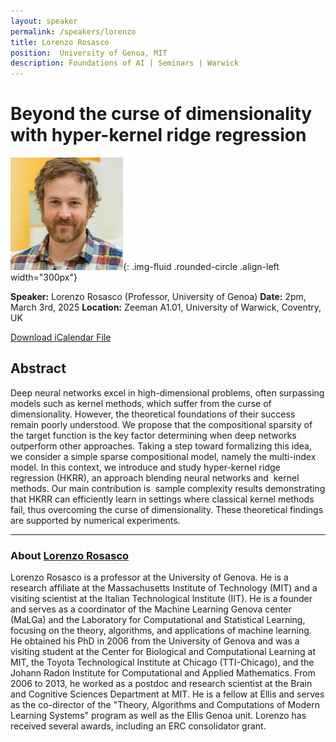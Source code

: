 ```yaml
---
layout: speaker
permalink: /speakers/lorenzo
title: Lorenzo Rosasco
position:  University of Genoa, MIT
description: Foundations of AI | Seminars | Warwick
---
```


# Beyond the curse of dimensionality with hyper-kernel ridge regression

![Lorenzo Rosasco](/assets/img/lorenzo.jpg){: .img-fluid .rounded-circle .align-left width="300px"}

**Speaker:** Lorenzo Rosasco (Professor, University of Genoa)
**Date:** 2pm, March 3rd, 2025
**Location:** Zeeman A1.01, University of Warwick, Coventry, UK

[Download iCalendar File](/assets/ics/event.ics)

## Abstract

Deep neural networks excel in high-dimensional problems, often surpassing models such as kernel methods, which suffer from the curse of dimensionality. However, the theoretical foundations of their success remain poorly understood. We propose that the compositional sparsity of the target function is the key factor determining when deep networks outperform other approaches. Taking a step toward formalizing this idea, we consider a simple sparse compositional model, namely the multi-index model. In this context, we introduce and study hyper-kernel ridge regression (HKRR), an approach blending neural networks and  kernel methods. Our main contribution is  sample complexity results demonstrating that HKRR can efficiently learn in settings where classical kernel methods fail, thus overcoming the curse of dimensionality. These theoretical findings are supported by numerical experiments.

---

### About [Lorenzo Rosasco](https://cbmm.mit.edu/about/people/rosasco)

Lorenzo Rosasco is a professor at the University of Genova. He is a research affiliate at the Massachusetts Institute of Technology (MIT) and a visiting scientist at the Italian Technological Institute (IIT). He is a founder and serves as a coordinator of the Machine Learning Genova center (MaLGa) and the Laboratory for Computational and Statistical Learning, focusing on the theory, algorithms, and applications of machine learning. He obtained his PhD in 2006 from the University of Genova and was a  visiting student at the Center for Biological and Computational Learning at MIT, the Toyota Technological Institute at Chicago (TTI-Chicago), and the Johann Radon Institute for Computational and Applied Mathematics. From 2006 to 2013, he worked as a postdoc and research scientist at the Brain and Cognitive Sciences Department at MIT. He is a fellow at Ellis and serves as the co-director of the "Theory, Algorithms and Computations of Modern Learning Systems" program as well as the Ellis Genoa unit. Lorenzo has received several awards, including an ERC consolidator grant.

